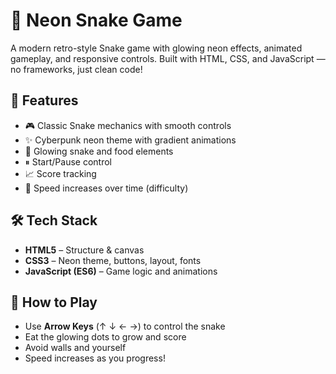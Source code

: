 # 🐍 Neon Snake Game

A modern retro-style Snake game with glowing neon effects, animated gameplay, and responsive controls. Built with HTML, CSS, and JavaScript — no frameworks, just clean code!


## 🚀 Features

- 🎮 Classic Snake mechanics with smooth controls
- ✨ Cyberpunk neon theme with gradient animations
- 🌈 Glowing snake and food elements
- ⏸ Start/Pause control
- 📈 Score tracking
- 🔁 Speed increases over time (difficulty)

## 🛠 Tech Stack

- **HTML5** – Structure & canvas
- **CSS3** – Neon theme, buttons, layout, fonts
- **JavaScript (ES6)** – Game logic and animations

## 🎯 How to Play

- Use **Arrow Keys** (↑ ↓ ← →) to control the snake
- Eat the glowing dots to grow and score
- Avoid walls and yourself
- Speed increases as you progress!


